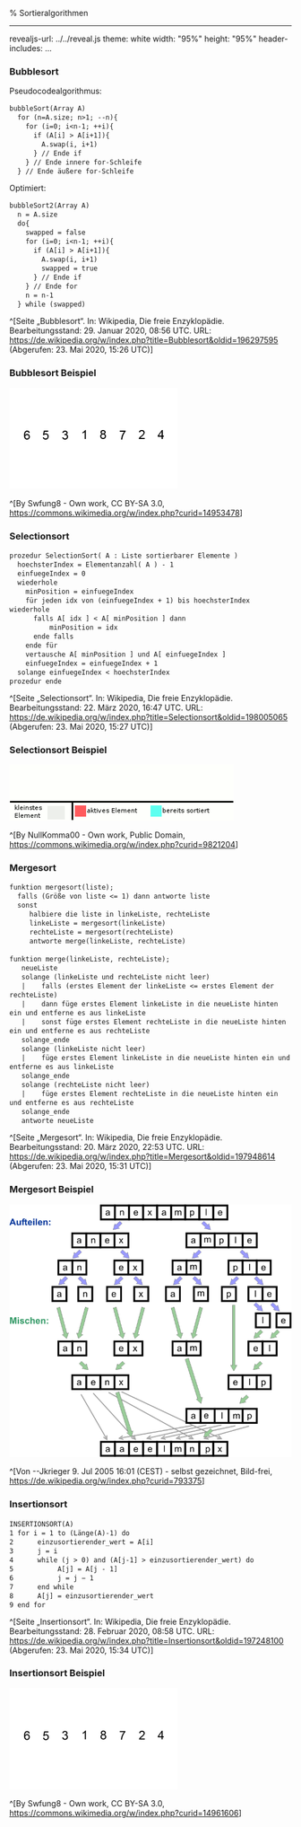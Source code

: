 % Sortieralgorithmen

---
revealjs-url: ../../reveal.js
theme: white
width: \"95%\"
height: \"95%\"
header-includes:
    <style>
    .beispiel {
      border:3px;
      border-style:solid;
      border-color:black;
      width:fit-content;
      margin:auto;
    }
    .wichtig {
      border:3px;
      border-style:solid;
      border-color:red;
      width:fit-content;
      margin:auto;
    }
    .footnotes {
      font-size:0.8em;
    }
    </style>
...

### Bubblesort
Pseudocodealgorithmus:
```
bubbleSort(Array A)
  for (n=A.size; n>1; --n){
    for (i=0; i<n-1; ++i){
      if (A[i] > A[i+1]){
        A.swap(i, i+1)
      } // Ende if
    } // Ende innere for-Schleife
  } // Ende äußere for-Schleife
```

Optimiert:
```
bubbleSort2(Array A)
  n = A.size
  do{
    swapped = false
    for (i=0; i<n-1; ++i){
      if (A[i] > A[i+1]){
        A.swap(i, i+1)
        swapped = true
      } // Ende if
    } // Ende for
    n = n-1
  } while (swapped)
```

^[Seite „Bubblesort“. In: Wikipedia, Die freie Enzyklopädie. Bearbeitungsstand: 29. Januar 2020, 08:56 UTC. URL: <https://de.wikipedia.org/w/index.php?title=Bubblesort&oldid=196297595> (Abgerufen: 23. Mai 2020, 15:26 UTC)]

### Bubblesort Beispiel
<img src=".\Abbildungen\Bubblesort.gif" style="max-width:100%">

^[By Swfung8 - Own work, CC BY-SA 3.0, <https://commons.wikimedia.org/w/index.php?curid=14953478>]

### Selectionsort
```
prozedur SelectionSort( A : Liste sortierbarer Elemente )
  hoechsterIndex = Elementanzahl( A ) - 1
  einfuegeIndex = 0
  wiederhole
    minPosition = einfuegeIndex
    für jeden idx von (einfuegeIndex + 1) bis hoechsterIndex wiederhole
      falls A[ idx ] < A[ minPosition ] dann
          minPosition = idx
      ende falls
    ende für
    vertausche A[ minPosition ] und A[ einfuegeIndex ]
    einfuegeIndex = einfuegeIndex + 1
  solange einfuegeIndex < hoechsterIndex
prozedur ende
```

^[Seite „Selectionsort“. In: Wikipedia, Die freie Enzyklopädie. Bearbeitungsstand: 22. März 2020, 16:47 UTC. URL: <https://de.wikipedia.org/w/index.php?title=Selectionsort&oldid=198005065> (Abgerufen: 23. Mai 2020, 15:27 UTC)]

### Selectionsort Beispiel
<img src=".\Abbildungen\Selectionsort.gif" style="max-width:100%">

^[By NullKomma00 - Own work, Public Domain, <https://commons.wikimedia.org/w/index.php?curid=9821204>]

### Mergesort
```
funktion mergesort(liste);
  falls (Größe von liste <= 1) dann antworte liste
  sonst
     halbiere die liste in linkeListe, rechteListe
     linkeListe = mergesort(linkeListe)
     rechteListe = mergesort(rechteListe)
     antworte merge(linkeListe, rechteListe)
     
funktion merge(linkeListe, rechteListe);
   neueListe
   solange (linkeListe und rechteListe nicht leer)
   |    falls (erstes Element der linkeListe <= erstes Element der rechteListe)
   |    dann füge erstes Element linkeListe in die neueListe hinten ein und entferne es aus linkeListe
   |    sonst füge erstes Element rechteListe in die neueListe hinten ein und entferne es aus rechteListe
   solange_ende
   solange (linkeListe nicht leer)
   |    füge erstes Element linkeListe in die neueListe hinten ein und entferne es aus linkeListe
   solange_ende
   solange (rechteListe nicht leer)
   |    füge erstes Element rechteListe in die neueListe hinten ein und entferne es aus rechteListe
   solange_ende
   antworte neueListe
```

^[Seite „Mergesort“. In: Wikipedia, Die freie Enzyklopädie. Bearbeitungsstand: 20. März 2020, 22:53 UTC. URL: <https://de.wikipedia.org/w/index.php?title=Mergesort&oldid=197948614> (Abgerufen: 23. Mai 2020, 15:31 UTC)]

### Mergesort Beispiel
<img src=".\Abbildungen\Mergesort.png" style="max-width:100%">

^[Von --Jkrieger 9. Jul 2005 16:01 (CEST) - selbst gezeichnet, Bild-frei, <https://de.wikipedia.org/w/index.php?curid=793375>]

### Insertionsort
```
INSERTIONSORT(A)
1 for i = 1 to (Länge(A)-1) do
2      einzusortierender_wert = A[i]
3      j = i
4      while (j > 0) and (A[j-1] > einzusortierender_wert) do
5           A[j] = A[j - 1]
6           j = j − 1
7      end while
8      A[j] = einzusortierender_wert
9 end for
```

^[Seite „Insertionsort“. In: Wikipedia, Die freie Enzyklopädie. Bearbeitungsstand: 28. Februar 2020, 08:58 UTC. URL: <https://de.wikipedia.org/w/index.php?title=Insertionsort&oldid=197248100> (Abgerufen: 23. Mai 2020, 15:34 UTC)]

### Insertionsort Beispiel
<img src=".\Abbildungen\Insertionsort.gif" style="max-width:200%">

^[By Swfung8 - Own work, CC BY-SA 3.0, <https://commons.wikimedia.org/w/index.php?curid=14961606>]
